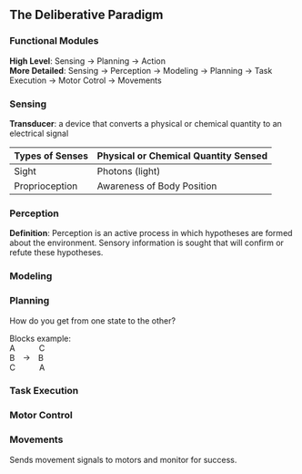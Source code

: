 ## The Deliberative Paradigm

### Functional Modules
**High Level**: Sensing -> Planning -> Action\
**More Detailed**: Sensing -> Perception -> Modeling -> Planning -> Task Execution -> Motor Cotrol -> Movements

### Sensing
**Transducer**: a device that converts a physical or chemical quantity to an electrical signal

| Types of Senses | Physical or Chemical Quantity Sensed |
| ----------------|--------------------------------------|
| Sight           | Photons (light)                      |
| Proprioception  | Awareness of Body Position           |

### Perception
**Definition**: Perception is an active process in which hypotheses are formed about the environment. Sensory information is sought that will confirm or refute these hypotheses.

### Modeling

### Planning
How do you get from one state to the other?

Blocks example:\
A&emsp;&emsp;&emsp;C\
B&emsp;->&emsp;B\
C&emsp;&emsp;&emsp;A

### Task Execution

### Motor Control

### Movements
Sends movement signals to motors and monitor for success.
